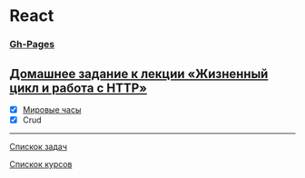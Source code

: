 # React
### [Gh-Pages]()

## [Домашнее задание к лекции «Жизненный цикл и работа с HTTP»](https://github.com/TomSG03/ra16-homeworks/tree/master/lifecycle-http)

- [x] [Мировые часы](https://github.com/TomSG03/ra-lifecycle-watches)
- [x] Crud

---
[Спискок задач](https://github.com/TomSG03/ra-homeworks-list)

[Спискок курсов](https://github.com/TomSG03/Training-in-Netology)

